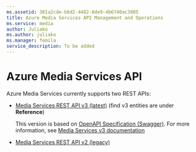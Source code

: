 ```yaml
---
ms.assetid: 381a2cde-b6d2-4482-8de9-4b6740ac3805
title: Azure Media Services API Management and Operations
ms.service: media
author: Juliako
ms.author: juliako
ms.manager: femila
service_description: To be added
---
```


# Azure Media Services API 

Azure Media Services currently supports two REST APIs:

- [Media Services REST API v3 (latest)](https://docs.microsoft.com/en-us/rest/api/media/) (find v3 entities are under **Reference**)

    This version is based on [OpenAPI Specification (Swagger)](https://github.com/Azure/azure-rest-api-specs/tree/master/specification/mediaservices/resource-manager/Microsoft.Media/stable/2018-07-01). For more information, see [Media Services v3 documentation](https://docs.microsoft.com/azure/media-services/latest/)
- [Media Services REST API v2 (legacy)](operations/azure-media-services-rest-api-reference.md)
